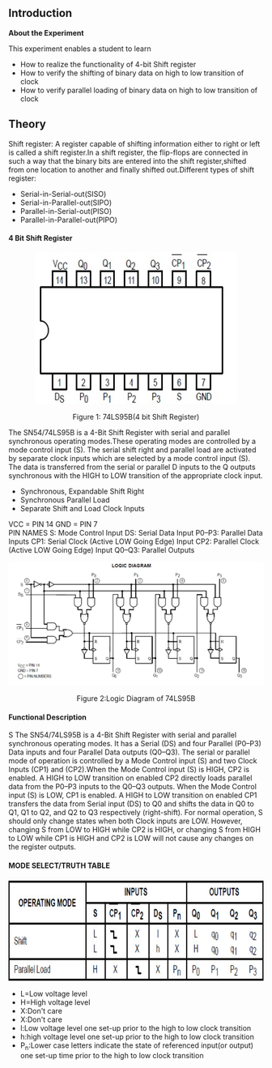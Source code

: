 ## Introduction

**About the Experiment**

This experiment enables a student to learn
- How to realize the functionality of 4-bit Shift register
- How to verify the shifting of binary data on high to low transition of clock
- How to verify parallel loading of binary data on high to low transition of clock

## Theory

                          
Shift register: A register capable of shifting information either to right or left is called a shift register.In a shift register, the flip-flops are connected in such a way that the binary bits are entered into the shift register,shifted from one location to another and finally shifted out.Different types of shift register:
- Serial-in-Serial-out(SISO)
- Serial-in-Parallel-out(SIPO)
- Parallel-in-Serial-out(PISO)
- Parallel-in-Parallel-out(PIPO)

           
 #### 4 Bit Shift Register 

<div align="center">
 <img src="images/4bitshifter.jpg" style="width:400px;height:300px;" />
<p>Figure 1:&nbsp;74LS95B(4 bit Shift Register)</p></div>
						
The SN54/74LS95B is a 4-Bit Shift Register with serial and parallel synchronous operating modes.These operating modes are controlled by a mode control input (S). The serial shift right and parallel load are activated by separate clock inputs which are selected by a mode control input (S). The data is transferred from the serial or parallel D inputs to the Q outputs synchronous with the HIGH to LOW transition of the appropriate clock input.

- Synchronous, Expandable Shift Right
- Synchronous Parallel Load
- Separate Shift and Load Clock Inputs


 
VCC = PIN 14
GND = PIN 7   
PIN NAMES 
S: Mode Control Input 
DS: Serial Data Input 
P0–P3: Parallel Data Inputs
CP1: Serial Clock (Active LOW Going Edge) Input 
CP2: Parallel Clock (Active LOW Going Edge) Input 
Q0–Q3: Parallel Outputs



<div align="center">
<img src="images/logic diagram.jpg" /> 
<p>Figure 2:Logic Diagram of 74LS95B</p>
							</div>
                           
#### Functional Description 
S
The SN54/74LS95B is a 4-Bit Shift Register with serial and parallel synchronous operating modes. It has a Serial (DS) and four Parallel (P0–P3) Data inputs and four Parallel Data outputs (Q0–Q3). The serial or parallel mode of operation is controlled by a Mode Control input (S) and two Clock Inputs (CP1) and (CP2).When the Mode Control input (S) is HIGH, CP2 is enabled. A HIGH to LOW transition on enabled CP2 directly loads parallel data from the P0–P3 inputs to the Q0–Q3 outputs. When the Mode Control input (S) is LOW, CP1 is enabled. A HIGH to LOW transition on enabled CP1 transfers the data from Serial input (DS) to Q0 and shifts the data in Q0 to Q1, Q1 to Q2, and Q2 to Q3 respectively (right-shift). For normal operation, S should only change states when both Clock inputs are LOW. However, changing S from LOW to HIGH while CP2 is HIGH, or changing S from HIGH to LOW while CP1 is HIGH and CP2 is LOW will not cause any changes
on the register outputs.
                          

                             
#### MODE SELECT/TRUTH TABLE 

<div align="center">
<img src="images/exp9truthtable.jpg" style="width:700px;height:200px;" /></div>
							

- L=Low voltage level
- H=High voltage level
- X:Don't care
- X:Don't care
- l:Low voltage level one set-up prior to the high to low clock transition
- h:high voltage level one set-up prior to the high to low clock transition
- P<sub>n</sub>:Lower case letters indicate the state of referenced input(or output) one set-up time prior to the high to low clock transition
                        